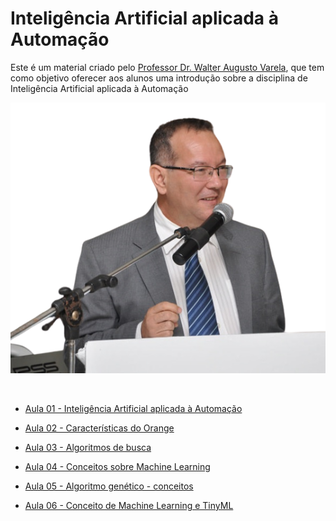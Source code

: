 # Inteligência Artificial aplicada à Automação


Este é um material criado pelo [Professor Dr. Walter Augusto
Varela](https://www.linkedin.com/in/walter-augusto-varella), que tem
como objetivo oferecer aos alunos uma introdução sobre a disciplina de
Inteligência Artificial aplicada à Automação

![](aula01/imagens/slide0_image0.png)

<br>

- [Aula 01 - Inteligência Artificial aplicada à
  Automação](https://github.com/kArthurs3010384/slides/blob/main/aula01/aula01.md)

- [Aula 02 - Características do
  Orange](https://github.com/kArthurs3010384/slides/blob/main/aula02/Aula_02.md)

- [Aula 03 - Algoritmos de
  busca](https://github.com/kArthurs3010384/slides/blob/main/aula03/Aula_03.md)

- [Aula 04 - Conceitos sobre Machine
  Learning](https://github.com/kArthurs3010384/slides/blob/main/aula04/Aula_04.md)

- [Aula 05 - Algoritmo genético -
  conceitos](https://github.com/kArthurs3010384/slides/blob/main/aula05/Aula05.md)

- [Aula 06 - Conceito de Machine Learning e
  TinyML](https://github.com/kArthurs3010384/slides/blob/main/aula07/Aula07.md)
